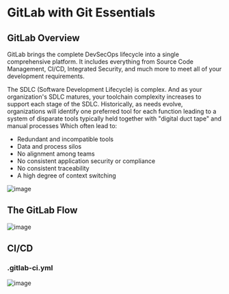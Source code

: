 # GitLab with Git Essentials

## GitLab Overview

GitLab brings the complete DevSecOps lifecycle into a single comprehensive platform. It includes everything from Source Code Management, CI/CD, Integrated Security, and much more to meet all of your development requirements.

The SDLC (Software Development Lifecycle) is complex. And as your organization's SDLC matures, your toolchain complexity increases to support each stage of the SDLC. Historically, as needs evolve, organizations will identify one preferred tool for each function leading to a system of disparate tools typically held together with "digital duct tape" and manual processes Which often lead to:
- Redundant and incompatible tools
- Data and process silos
- No alignment among teams
- No consistent application security or compliance
- No consistent traceability
- A high degree of context switching

![image](https://github.com/kisstamasj/notes/assets/48266482/081874bc-c42f-41c1-894a-551aeedf8864)

## The GitLab Flow

![image](https://github.com/kisstamasj/notes/assets/48266482/076688fc-cae0-4d2c-8771-1f68454cc9b1)

## CI/CD
### .gitlab-ci.yml
![image](https://github.com/kisstamasj/notes/assets/48266482/a81a2270-680f-484a-b2d3-d230bbe8c71d)



